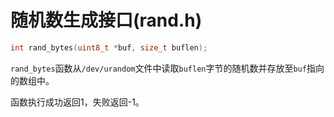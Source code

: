 # 随机数生成接口(rand.h)

```c
int rand_bytes(uint8_t *buf, size_t buflen);
```

`rand_bytes`函数从`/dev/urandom`文件中读取`buflen`字节的随机数并存放至`buf`指向的数组中。

函数执行成功返回1，失败返回-1。
